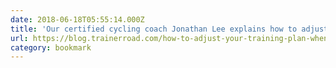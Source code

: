 ```yaml
---
date: 2018-06-18T05:55:14.000Z
title: 'Our certified cycling coach Jonathan Lee explains how to adjust your traini'
url: https://blog.trainerroad.com/how-to-adjust-your-training-plan-when-you-miss-workouts/
category: bookmark
---
```

